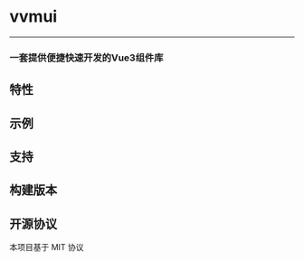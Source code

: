 # vvmui
---

<!-- [![Build Status](https://api.travis-ci.org/FoneQinrf/fone-vvmui.svg?branch=master)](https://github.com/FoneQinrf/fone-vvmui)[![Coverage Status](https://coveralls.io/repos/github/FoneQinrf/fone-vvmui/badge.svg?branch=master)](https://coveralls.io/github/FoneQinrf/fone-vvmui?branch=master) -->

### 一套提供便捷快速开发的Vue3组件库

## 特性

## 示例

## 支持

## 构建版本

## 开源协议
本项目基于 MIT 协议